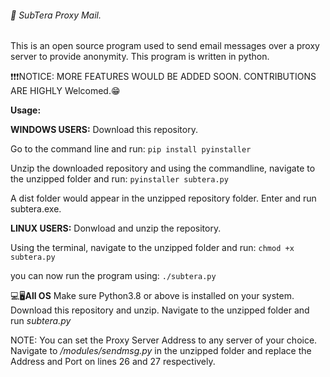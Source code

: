 ###### 📧 SubTera Proxy Mail.

This is an open source program used to send email
messages over a proxy server to provide anonymity. 
This program is written in python.




❗❗❗NOTICE: MORE FEATURES WOULD BE ADDED SOON. CONTRIBUTIONS ARE HIGHLY Welcomed.😁 



**Usage:**

**WINDOWS USERS:**
Download this repository.

Go to the command line and run: 
`pip install pyinstaller`

Unzip the downloaded repository and using the commandline, navigate to the unzipped folder and run:
`pyinstaller subtera.py`

A dist folder would appear in the unzipped repository folder. Enter and run subtera.exe.


**LINUX USERS:**
Donwload and unzip the repository.

Using the terminal, navigate to the unzipped folder and run:
`chmod +x subtera.py`

you can now run the program using:
`./subtera.py`



💻🖥️**All OS**
Make sure Python3.8 or above is installed on your system. 
Download this repository and unzip. 
Navigate to the unzipped folder and run _subtera.py_


NOTE: You can set the Proxy Server Address to any server of your choice.
	  Navigate to _/modules/sendmsg.py_ in the unzipped folder and replace
	  the Address and Port on lines 26 and 27 respectively.
